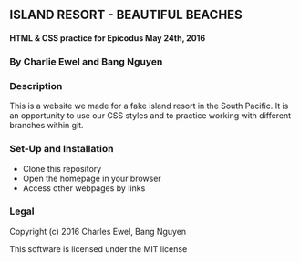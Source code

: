 ## ISLAND RESORT - BEAUTIFUL BEACHES

#### HTML & CSS practice for Epicodus May 24th, 2016


### By Charlie Ewel and Bang Nguyen

### Description

This is a website we made for a fake island resort in the South Pacific. It is an opportunity to use our CSS styles and to practice working with different branches within git.

### Set-Up and Installation

* Clone this repository
* Open the homepage in your browser
* Access other webpages by links

### Legal
Copyright (c) 2016 Charles Ewel, Bang Nguyen

This software is licensed under the MIT license
